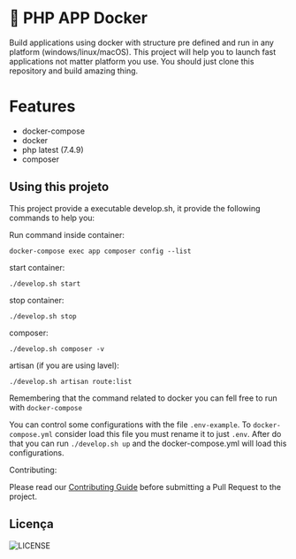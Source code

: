 # 🚀 PHP APP Docker

Build applications using docker with structure pre defined and run in any platform
(windows/linux/macOS). This project will help you to launch fast applications not matter
platform you use. You should just clone this repository and build amazing thing.

# Features
- docker-compose
- docker
- php latest (7.4.9)
- composer

## Using this projeto

This project provide a executable develop.sh, it provide the following commands to help you:


Run command inside container:

`docker-compose exec app composer config --list`

start container:

`./develop.sh start`

stop container:

`./develop.sh stop`

composer:

`./develop.sh composer -v`

artisan (if you are using lavel): 

`./develop.sh artisan route:list`


Remembering that the command related to docker you can fell free to run with `docker-compose` 

You can control some configurations with the file `.env-example`. To `docker-compose.yml` consider load
this file you must rename it to just `.env`. After do that you can run `./develop.sh up` and the docker-compose.yml
will load this configurations.

Contributing:

Please read our [Contributing Guide](./CONTRIBUTING.md) before submitting a Pull Request to the project.

## Licença

![LICENSE](https://img.shields.io/badge/license-MIT-%23F8952D)


